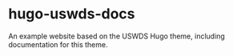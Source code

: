 # hugo-uswds-docs

An example website based on the USWDS Hugo theme, including documentation for this theme.
